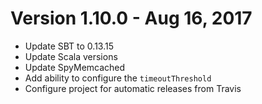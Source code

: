 # Version 1.10.0 - Aug 16, 2017

- Update SBT to 0.13.15
- Update Scala versions
- Update SpyMemcached
- Add ability to configure the `timeoutThreshold`
- Configure project for automatic releases from Travis

